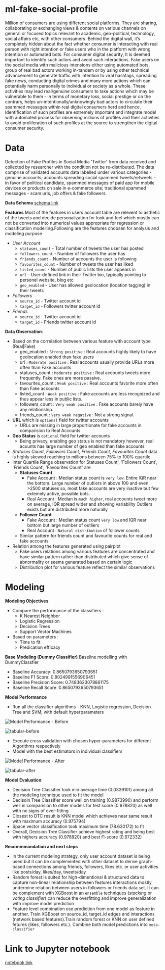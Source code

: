 # ml-fake-social-profile
Million of consumers are using different social platforms. They are sharing, collaborating or exchanging views & contents on various channels on general or focused topics relevant to academic, geo-political, technology, social affairs etc, with other consumers. Behind the digital wall, it’s completely hidden about the fact whether consumer is interacting with real person with right intention or fake users who in the platform with wrong intention or automated bots. For consumer digital security, It is deemed important to identify such actors and avoid such interactions. Fake users on the social media with malicious intensions either using automated bots, group of real bad actors working in-tandem or by using other technical advancement to generate traffic with intention to viral hashtags, spreading fake news, conducting digital crimes and many more actions which can potentially harm personally to individual or society as a whole. These activities may lead real/genuine consumers to take actions which may be vulnerable to them - in terms of monetary loss, social prestige or on the contrary, helps un-intentionally/unknowingly bad actors to circulate their spammed messages within real digital consumers herd and hence, Identification of such profiles are extremely important and integrate model with automated process for observing millions of profiles and their activities to avoid proliferation of such profiles at the source to strengthen the digital consumer security.

# Data
Detection of Fake Profiles in Social Media 'Twitter' from data received and collected by researcher with the condition not be re-distributed. The data comprise of validated accounts data labelled under various categories - 
genuine accounts; accounts spreading social spammed tweets/retweets - in favor of political candidate, spammed 
messages of paid app for mobile devices or products on sale in e-commerce site; traditional spammed messages - scam 
urls, job offers & fake followers.

**Data Schema**
[schema link](https://github.com/vishalnigam/ml-fake-social-profile/blob/main/data/DATA_SCHEMA.txt)

**Features**
Most of the features in users account table are relevent to asthetic of the tweets and decide personalization for look and feel which mostly can not be converted into numerical values appropriate for regression or classification modelling.Following are the features choosen for analysis and modeling purpose
- _User Account_
  - `statuses_count`   - Total number of tweets the user has posted 
  - `followers_count`  - Number of followers the user has
  - `friends_count`    - Number of accounts the user is following
  - `favourites_count` - Number of tweets the user has liked
  - `listed_count`     - Number of public lists the user appears in
  - `url`              - User-defined link in their Twitter bio, typically pointing to personel website, blog etc
  - `geo_enabled`      - User has allowed geolocation (location tagging) in their tweets
- _Followers_
  - `source_id`        - Twitter account id
  - `target_id`        - Followers twitter account id 
- _Friends_
  - `source_id`        - Twitter account id 
  - `target_id`        - Friends twitter account id 

**Data Observation**:
- Based on the correlation between various feature with account type (Real|Fake) 
  - geo_enabled       : `Strong positive`       : Real accounts highly likely to have geolocation enabled than fake users
  - url               : `Moderate positive`     : Real accounts usually provide URLs more often than Fake accounts
  - statuses_count    : `Moderate positive`     : Real accounts tweets more frequently. Fake ones are more passive.
  - favourites_count  : `Weak positive`         : Real accounts favorite more often than Fake accounts
  - listed_count      : `Weak positive`         : Fake accounts are less recognized and thus appear less in public lists.
  - followers_count   : `Very weak positive`    : Fake accounts barely have any relationship.
  - friends_count     : `Very weak negative`    : Not a strong signal.
- __URL__ which is `optional` field for twitter accounts 
  - URLs are missing in large proportionate for fake accounts in comparision to Real Accounts
- __Geo Status__ is `optional` field for twitter accounts                       
  - Being privacy, enabling geo status is not mandatory however, real acounts has large number of geo enabled than fake accounts
- _Statuses Count_, _Followers Count_, _Friends Count_, _Favourites Count_ data is highly skewed reaching to millions
between 75% to 100% quartile
- Inter Quartile Range observation for Statuses Count', 'Followers Count', 'Friends Count', 'Favourites Count' are
  - __Statuses Count__
    - Fake Account : Median status count is `very low`. Entire IQR near the bottom. Large number of outliers in above 100 and even >2500 statuses so, most fake accounts are very inactive but few extemely active, possible bots.
    - Real Account : Median is `much higher`, real accounts tweet more on average, IQR spread wider and showing variability Outliers exists but are distributed more naturally 
  - __Follower Count__ 
    - Fake Account : Median status count `very low` and IQR near bottom but large number of outliers
    - Real Account : `Natural distribution` of follower counts
  - Similar pattern for friends count and favourite counts for real and fake accounts
- Relation among the features generated using pairplot
  - Fake users relations among various features are concentrated and have similar pattern rather than distributed which give sense of abnormality or seems generated based on certain logic
  - Distribution plot for various feature reflect the similar observations

# Modeling
**Modeling Objectives**
- Compare the performance of the classifiers :
  - K Nearest Neighbor
  - Logistic Regression
  - Decision Trees
  - Support Vector Machines
- Based on parameters :
  - Time to fit
  - Predication efficacy

**Base Modeling (Dummy Classifier)**
Baseline modelling with DummyClassfier 
- Baseline Accuracy:        0.8650793650793651
- Baseline F1 Score:        0.8024991556906451
- Baseline Precision Score: 0.7483623078861175
- Baseline Recall Score:    0.8650793650793651

**Model Performance**
- Run all the classifier algorithms - KNN, Logistic regression, Decision Tree and SVM, with default hyperparameters

 ![Model Performance - Before](<images/model-performance-before.png>)

 ![tabular-before](<images/model-perf-tabular-before.png>)

- Execute cross validation with chosen hyper-parameters for different Algorithms respectively
- Model with the best estimators in individual classifiers 

 ![Model Performance - After](<images/model-performance-after.png>)

 ![tabular-after](<images/model-perf-tabular-after.png>)

**Model Evaluation**
- Decision Tree Classifier took min average time (0.0339101) among all the modeling technique used to fit the model
- Decisoin Tree Classifier score well on training (0.9873990) and perform well in comparision to other models for test  score (0.978820) as well with no signs of over-fitting
- Closest to DTC result is KNN model which achieves near same result with maximum accuracy (0.975794) 
- Space vector classification took maximum time (78.630172) to fit 
- Overall, Decision Tree Classifier achieve highest rating and being best with highers accuracy (0.978820) and best f1-score (0.972332)

**Recommmandation and next steps** 
- In the current modeling strategy, only user account dataset is being used but it can be complemented with other 
dataset to derive graph-based connections among friends, followers, likes etc. or user activities like posts/day, 
likes/day, tweets/day
- Random forest is suited for high-dimentional & structured data to capture non-linear relationship between features
interactions mostly undermine relation between users in followers or friends data set. It can be complement with XGBoost in an `ensemble` techniques (_stacking_ or _voting classifier_) can reduce the overfitting and improve generalization with improve model prediction 
- Feature level combination use prediction from one model as feature in another. Train XGBoost on source_id, target_id
edges and interactions (network based features).Train random forest or KNN on user defined fetures (likes, followers etc.). Combine both model predictions into `meta-classifier` 


# Link to Jupyter notebook
[notebook link](https://github.com/vishalnigam/ml-fake-social-profile/blob/main/user-account.ipynb)